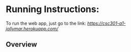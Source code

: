 # **Running Instructions:**

To run the web app, just go to the link: *https://csc301-a1-jollymar.herokuapp.com/*

## Overview